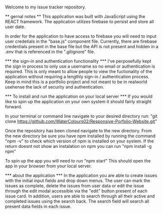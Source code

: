 Welcome to my issue tracker repository. 

** gernal notes **
This application was built with JavaScript using the REACT framework. 
The application utilizes firebase to persist and store all user date. 

In order for the application to have access to firebase you will need to input user credetials in the "base.js" component file. Currently, there are firebase credentials present in the base file but the API is not present and hidden in a .env that is referenced in the ".gitignore" file. 


*** the sign-in and authentication functionality ***
I've perposefully kept the sign in process to only use a username so no email or authentication is required. This is only meant to allow people to view the fuctionality of the application without requiring a lengthly sign-in / authentication process.  Keep in mind this is a portfolio project and not meant to be in realworld usehense the lack of security and authentication. 


*** To install and run the application on your local server ***
If you would like to spin up the application on your own system it should fairly straight forward. 

In your terminal or command line navigate to your desired directory
run: "git clone https://github.com/WaterColours02/Responsive-Porfolio-Website.git"

Once the repository has been cloned navigate to the new directory. 
From the new directory be sure you have npm installed by running the command "npm -v" to check which version of npm is installed on your system. If the return doesnt not show an instalation on npm you can run "npm install -g npm"

To spin up the app you will need to run "npm start" This should open the app in your browser from your local server. 

*** about the application ***
In the application you are able to create issues with the initial input fields and drop down menus. The user can mark the issues as complete, delete the issues from user data or edit the issue through the edit modal accessible via the "edit" button present of each issue card. In addition, users are able to search through all their active and completed issues using the search back. The search field will search all present data fields in each issue. 








